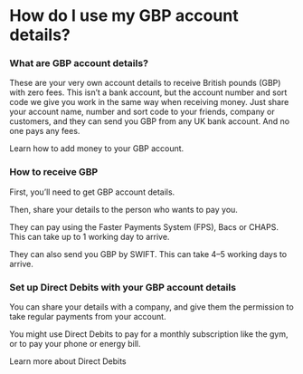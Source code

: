 # How do I use my GBP account details?

### What are GBP account details?

These are your very own account details to receive British pounds (GBP) with zero fees. This isn’t a bank account, but the account number and sort code we give you work in the same way when receiving money. Just share your account name, number and sort code to your friends, company or customers, and they can send you GBP from any UK bank account. And no one pays any fees.

Learn how to add money to your GBP account.

### How to receive GBP

First, you’ll need to get GBP account details.

Then, share your details to the person who wants to pay you.

They can pay using the Faster Payments System (FPS), Bacs or CHAPS. This can take up to 1 working day to arrive. 

They can also send you GBP by SWIFT. This can take 4–5 working days to arrive.

### Set up Direct Debits with your GBP account details

You can share your details with a company, and give them the permission to take regular payments from your account. 

You might use Direct Debits to pay for a monthly subscription like the gym, or to pay your phone or energy bill.

Learn more about Direct Debits